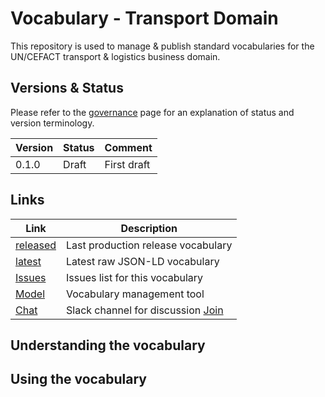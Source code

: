 # Vocabulary - Transport Domain

This repository is used to manage & publish standard vocabularies for the UN/CEFACT transport & logistics business domain. 

## Versions & Status

Please refer to the [governance](https://github.com/uncefact/governance) page for an explanation of status and version terminology.

|Version| Status | Comment|
|--|--|--|
|0.1.0|Draft|First draft|


## Links

|Link| Description|
|--|--|
|[released](https://vocabulary.uncefact.org)|Last production release vocabulary|
|[latest](https://github.com/uncefact/vocab-transport/vocab/transport.jsonld)| Latest raw JSON-LD vocabulary|
|[Issues](https://github.com/uncefact/vocab-transport/issues)| Issues list for this vocabulary|
|[Model](https://jargon.sh/user/unece/vocab-transport)| Vocabulary management tool|
|[Chat](https://uncefact.slack.com/archives/C03KK4XTJA3)| Slack channel for discussion [Join](https://join.slack.com/t/uncefact/shared_invite/zt-1b4qajh9d-dMCc7brWqHDToDrh195EZA)|

## Understanding the vocabulary



## Using the vocabulary


